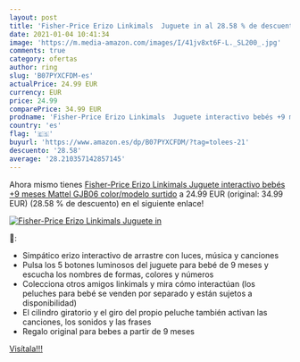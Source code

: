 ```yaml
---
layout: post
title: 'Fisher-Price Erizo Linkimals  Juguete in al 28.58 % de descuento'
date: 2021-01-04 10:41:34
image: 'https://m.media-amazon.com/images/I/41jv8xt6F-L._SL200_.jpg'
comments: true
category: ofertas
author: ring
slug: 'B07PYXCFDM-es'
actualPrice: 24.99 EUR
currency: EUR
price: 24.99
comparePrice: 34.99 EUR
prodname: 'Fisher-Price Erizo Linkimals  Juguete interactivo bebés +9 meses  Mattel  GJB06    color/modelo surtido'
country: 'es'
flag: '🇪🇸'
buyurl: 'https://www.amazon.es/dp/B07PYXCFDM/?tag=tolees-21'
descuento: '28.58'
average: '28.210357142857145'
---
```


Ahora mismo tienes [Fisher-Price Erizo Linkimals  Juguete interactivo bebés +9 meses  Mattel  GJB06    color/modelo surtido](https://www.amazon.es/dp/B07PYXCFDM/?tag=tolees-21) a 24.99 EUR (original: 34.99 EUR) (28.58 %  de descuento) en el siguiente enlace!

[![Fisher-Price Erizo Linkimals  Juguete in](https://m.media-amazon.com/images/I/41jv8xt6F-L._SL200_.jpg)](https://www.amazon.es/dp/B07PYXCFDM/?tag=tolees-21)

🔎:

- Simpático erizo interactivo de arrastre con luces, música y canciones
- Pulsa los 5 botones luminosos del juguete para bebé de 9 meses y escucha los nombres de formas, colores y números
- Colecciona otros amigos linkimals y mira cómo interactúan (los peluches para bebé se venden por separado y están sujetos a disponibilidad)
- El cilindro giratorio y el giro del propio peluche también activan las canciones, los sonidos y las frases
- Regalo original para bebes a partir de 9 meses

[Visítala!!!](https://www.amazon.es/dp/B07PYXCFDM/?tag=tolees-21)
